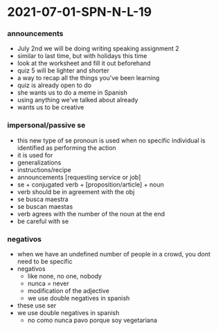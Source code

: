 # 2021-07-01-SPN-N-L-19

### announcements
- July 2nd we will be doing writing speaking assignment 2
 - similar to last time, but with holidays this time
 - look at the worksheet and fill it out beforehand
- quiz 5 will be lighter and shorter
 - a way to recap all the things you've been learning
 - quiz is already open to do
 - she wants us to do a meme in Spanish
 - using anything we've talked about already
 - wants us to be creative

### impersonal/passive se
- this new type of se pronoun is used when no specific individual is identified as performing the action
- it is used for
 - generalizations
 - instructions/recipe
 - announcements [requesting service or job]
- se + conjugated verb + [proposition/article] + noun
- verb should be in agreement with the obj
 - se busca maestra
 - se buscan maestas
 - verb agrees with the number of the noun at the end
- be careful with se 

### negativos
- when we have an undefined number of people in a crowd, you dont need to be specific
- negativos
  - like none, no one, nobody
  - nunca = never
  - modification of the adjective
  - we use double negatives in spanish
- these use ser 
- we use double negatives in spanish
  - no como nunca pavo porque soy vegetariana
